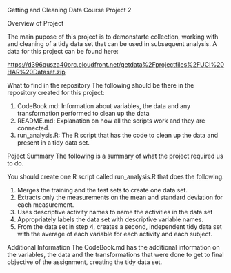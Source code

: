 Getting and Cleaning Data 
Course Project 2

Overview of Project

The main pupose of this project is to demonstarte collection, working with and cleaning of a tidy data set that can be used in subsequent analysis. A data for this project can be found here:

https://d396qusza40orc.cloudfront.net/getdata%2Fprojectfiles%2FUCI%20HAR%20Dataset.zip 

What to find in the repository
The following should be there in the repository created for this project:

1. CodeBook.md: Information about variables, the data and any transformation performed to clean up the data
2. README.md: Explanation on how all the scripts work and they are connected.
3. run_analysis.R: The R script that has the code to clean up the data and present in a tidy data set.

Poject Summary
 The following is a summary of what the project required us to do.

You should create one R script called run_analysis.R that does the following. 
1. Merges the training and the test sets to create one data set.
2. Extracts only the measurements on the mean and standard deviation for each measurement. 
3. Uses descriptive activity names to name the activities in the data set
4. Appropriately labels the data set with descriptive variable names. 
5. From the data set in step 4, creates a second, independent tidy data set with the average of each variable for each activity and each subject.

Additional Information
The CodeBook.md has the additional information on the variables, the data and the transformations that were done to get to final objective of the assignment, creating the tidy data set.



